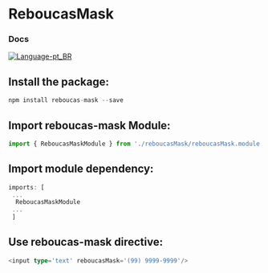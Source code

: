# ReboucasMask

### Docs
[![Language-pt_BR](https://img.shields.io/badge/pt__BR-100%25-green.svg)](https://github.com/GabrielReboucas/reboucasMask/blob/master/LEIA-ME.md)

## Install the package: 
 ```javascript
 npm install reboucas-mask --save
 ```

## Import reboucas-mask Module:
  ```typescript
  import { ReboucasMaskModule } from './reboucasMask/reboucasMask.module';
  ```

## Import module dependency:
  ```typescript
  imports: [
   ...
    ReboucasMaskModule
   ...
   ]
   ```

## Use reboucas-mask directive:

 ```typescript
 <input type='text' reboucasMask='(99) 9999-9999'/>
 ```